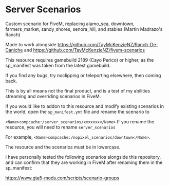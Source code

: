 # Server Scenarios


Custom scenario for FiveM, replacing alamo_sea, downtown, farmers_market, sandy_shores, senora_hill, and stables (Martin Madrazo's Ranch)

Made to work alongside https://github.com/TayMcKenzieNZ/Ranch-De-Caniche and https://github.com/TayMcKenzieNZ/fivem-scenarios

This resource requires gamebuild 2189 (Cayo Perico) or higher, as the sp_manifest was taken from the latest gamebuild.

If you find any bugs, try noclipping or teleporting elsewhere, then coming back. 


This is by all means not the final product, and is a test of my abilities streaming and overriding scenarios in FiveM.

If you would like to addon to this resource and modify existing scenarios in the world, open the `sp_manifest.ymt` file and rename the scenario to

`<Name>compcache:/server_scenarios/xxxxxxx</Name>` If you rename the resource, you will need to rename `server_scenarios`

For example, `<Name>compcache:/nopixel_scenarios/downtown</Name>`.


The resource and the scenarios must be in lowercase.

I have personally tested the following scenarios alongside this repository, and can confirm that they are working in FiveM after renaming them in the sp_manifest:

https://www.gta5-mods.com/scripts/scenario-groups



